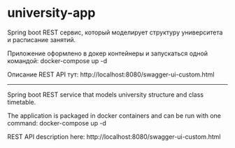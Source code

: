 # university-app

Spring boot REST сервис, который моделирует структуру университета и расписание занятий.

Приложение оформлено в докер контейнеры и запускаться одной командой:
	docker-compose up -d
	
Описание REST API тут:
http://localhost:8080/swagger-ui-custom.html


---------------------------------------------------------------------------------------------------------

Spring boot REST service that models university structure and class timetable.

The application is packaged in docker containers and can be run with one command:
docker-compose up -d

REST API description here:
http://localhost:8080/swagger-ui-custom.html
